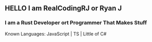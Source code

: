 <h2>HELLO I am RealCodingRJ or Ryan J</h2> 
<h3>I am a Rust Developer ort Programmer That Makes Stuff</h3>

Known Languages: JavaScript | TS | Little of C#

